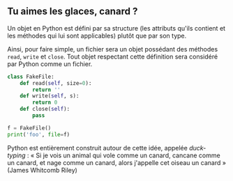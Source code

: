 ## Tu aimes les glaces, canard ?

Un objet en Python est défini par sa structure (les attributs qu'ils contient et les méthodes qui lui sont applicables) plutôt que par son type.

Ainsi, pour faire simple, un fichier sera un objet possédant des méthodes `read`, `write` et `close`. Tout objet respectant cette définition sera considéré par Python comme un fichier.

```python
class FakeFile:
    def read(self, size=0):
        return ''
    def write(self, s):
        return 0
    def close(self):
        pass

f = FakeFile()
print('foo', file=f)
```

Python est entièrement construit autour de cette idée, appelée *duck-typing* :
« Si je vois un animal qui vole comme un canard, cancane comme un canard, et nage comme un canard, alors j'appelle cet oiseau un canard » (James Whitcomb Riley)
